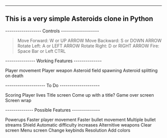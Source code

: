 -----------------------------------------------
This is a very simple Asteroids clone in Python
-----------------------------------------------

------------------ Controls -------------------

> Move Forward: W or UP ARROW
> Move Backward: S or DOWN ARROW
> Rotate Left: A or LEFT ARROW
> Rotate Right: D or RIGHT ARROW
> Fire: Space Bar or Left CTRL

--------------- Working Features --------------

Player movement
Player weapon
Asteroid field spawning
Asteroid splitting on death

-------------------- To Do --------------------

Scoring
Player lives
Title screen
  Come up with a title?
Game over screen
Screen wrap

-------------- Possible Features --------------

Powerups
  Faster player movement
  Faster bullet movement
  Multiple bullet streams
  Shield
Automatic difficulty increases
Alternitive weapons
  Clear screen
Menu screen
  Change keybinds
  Resolution
Add colors

